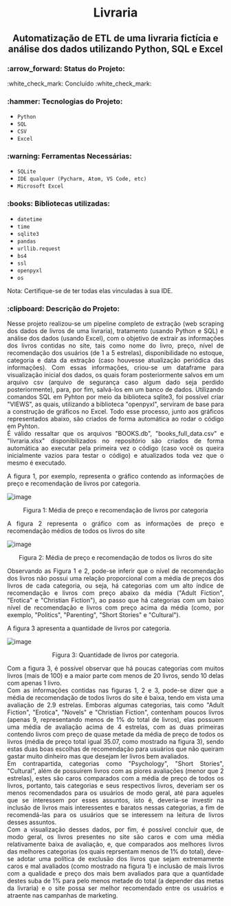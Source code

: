 <h1 align="center"> Livraria </h1>

<h2 align="center"> Automatização de ETL de uma livraria fictícia e análise dos dados utilizando Python, SQL e Excel </h2>

<h3> :arrow_forward: Status do Projeto: </h3> :white_check_mark: Concluído :white_check_mark: 

<h3> :hammer: Tecnologias do Projeto: </h3>

- `Python`
- `SQL`
- `CSV`
- `Excel`

<h3>:warning: Ferramentas Necessárias: </h3>

- `SQLite`
- `IDE qualquer (Pycharm, Atom, VS Code, etc)`
- `Microsoft Excel`

<h3>:books: Bibliotecas utilizadas: </h3>

- `datetime`
- `time`
- `sqlite3`
- `pandas`
- `urllib.request`
- `bs4`
- `ssl`
- `openpyxl`
- `os`

<p align="justify"> Nota: Certifique-se de ter todas elas vinculadas à sua IDE. </p>

<h3>:clipboard: Descrição do Projeto: </h3>

<p align="justify">
Nesse projeto realizou-se um pipeline completo de extração (web scraping dos dados de livros de uma livraria), tratamento (usando Python e SQL) e análise dos dados (usando Excel), com o objetivo de extrair as informações dos livros contidas no site, tais como nome do livro, preço, nível de recomendação dos usuários (de 1 a 5 estrelas), disponibilidade no estoque, categoria e data da extração (caso houvesse atualização periódica das informações). Com essas informações, criou-se um dataframe para visualização inicial dos dados, os quais foram posteriormente salvos em um arquivo csv (arquivo de segurança caso algum dado seja perdido posteriormente), para, por fim, salvá-los em um banco de dados. Utilizando comandos SQL em Pyhton por meio da biblioteca sqlite3, foi possível criar "VIEWS", as quais, utilizando a biblioteca "openpyxl", serviram de base para a construção de gráficos no Excel. Todo esse processo, junto aos gráficos representados abaixo, são criados de forma automática ao rodar o código em Pyhton. 
<br>
É válido ressaltar que os arquivos "BOOKS.db", "books_full_data.csv" e "livraria.xlsx" disponibilizados no repositório são criados de forma automática ao executar pela primeira vez o código (caso você os queira inicialmente vazios para testar o código) e atualizados toda vez que o mesmo é executado.
</p>
<p align="justify">
A figura 1, por exemplo, representa o gráfico contendo as informações de preço e recomendação de livros por categoria.
</p>

![image](https://user-images.githubusercontent.com/119316984/205152197-33195d4c-1076-4c93-8e39-b7619a740871.png)

<p align="center">
Figura 1: Média de preço e recomendação de livros por categoria
</p>

<p align="justify">
A figura 2 representa o gráfico com as informações de preço e recomendação médios de todos os livros do site
</p>

![image](https://user-images.githubusercontent.com/119316984/205154828-6dfd48cd-e3d6-49bf-9262-2fbc4b28cb60.png)

<p align="center">
Figura 2: Média de preço e recomendação de todos os livros do site
</p>

<p align="justify">
Observando as Figura 1 e 2, pode-se inferir que o nível de recomendação dos livros não possui uma relação proporcional com a média de preços dos livros de cada categoria, ou seja, há categorias com um alto índice de recomendação e livros com preço abaixo da média ("Adult Fiction", "Erotica" e "Christian Fiction"), ao passo que há categorias com um baixo nível de recomendação e livros com preço acima da média (como, por exemplo, "Politics", "Parenting", "Short Stories" e "Cultural").
</p>

<p align="justify">
A figura 3 apresenta a quantidade de livros por categoria.
</p>

![image](https://user-images.githubusercontent.com/119316984/205155988-fb54bd52-695a-44ff-8ec6-5abed50e449b.png)

<p align="center">
Figura 3: Quantidade de livros por categoria. 
</p>

<p align="justify">
Com a figura 3, é possível observar que há poucas categorias com muitos livros (mais de 100) e a maior parte com menos de 20 livros, sendo 10 delas com apenas 1 livro.
<br>
Com as informações contidas nas figuras 1, 2 e 3, pode-se dizer que a média de recomendação de todos livros do site é baixa, tendo em vista uma avaliação de 2.9 estrelas. Emboras algumas categorias, tais como "Adult Fiction", "Erotica", "Novels" e "Christian Fiction", contenham poucos livros (apenas 9, representando menos de 1% do total de livros), elas possuem uma média de avaliação acima de 4 estrelas, com as duas primeiras contendo livros com preço de quase metade da média de preço de todos os livros (média de preço total igual 35.07, como mostrado na figura 3), sendo estas duas boas escolhas de recomendação para usuários que não queiram gastar muito dinheiro mas que desejam ler livros bem avaliados. 
<br>
Em contrapartida, categorias como "Psychology", "Short Stories", "Cultural", além de possuirem livros com as piores avaliações (menor que 2 estrelas), estes são caros comparados com a média de preço de todos os livros, portanto, tais categorias e seus respectivos livros, deveriam ser os menos recomendados para os usuários de modo geral, até para aqueles que se interessem por esses assuntos, isto é, deveria-se investir na inclusão de livros mais interessentes e baratos nessas categorias, a fim de recomendá-las para os usuários que se interessem na leitura de livros desses assuntos.
<br>
Com a visualização desses dados, por fim, é possível concluir que, de modo geral, os livros presentes no site são caros e com uma média relativamente baixa de avaliação, e, que comparados aos melhores livros das melhores categorias (os quais reprsentam menos de 1% do total), deve-se adotar uma política de exclusão dos livros que sejam extremamente caros e mal avaliados (como mostrado na figura 1) e inclusão de mais livros com a qualidade e preço dos mais bem avaliados para que a quantidade destes suba de 1% para pelo menos metade do total (a depender das metas da livraria) e o site possa ser melhor recomendado entre os usuários e atraente nas campanhas de marketing.
</p>
